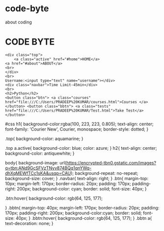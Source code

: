 # code-byte
about coding
<!DOCTYPE html>
<head>
    <title> Coding Practice</title>
    <link rel="stylesheet" href="style.css">
</head>
<body>
    <h1>CODE BYTE</h1>

    <div class="top">
        <a class="active" href="#home">HOME</a>
    <a href="#about">ABOUT</a>
    <br>
    </div>
    <br>
    Username:<input type="text" name="username"></div>
    <div class="navbar">Time Limit-45min</div>
    <br>
    <h2>Python</h2>
    <button class="btn"> <a class="courses" href="file:///C:/Users/PRADEEP%20KUMAR/courses.html">Courses </a></button> <button class="bbtn"> <a class="tests" href="file:///C:/Users/PRADEEP%20KUMAR/Test.html">Take Test</a></button>
</body>
</html>
#css
h1{
    background-color:rgba(100, 223, 223, 0.805);
    text-align: center;
    font-family: 'Courier New', Courier, monospace;
    border-style: dotted;
}


.top{
    background-color: aquamarine;
}

.top a.active{
    background-color: blue;
    color: azure;
}
h2{
    text-align: center;
    background-color: antiquewhite;
}

body{
    background-image: url(https://encrypted-tbn0.gstatic.com/images?q=tbn:ANd9GcSFVzTNyv874BQq1qnYWq-dhXqMEWfTCc1sKA&usqp=CAU);
    background-repeat: no-repeat;
    background-size: cover;
}
.navbar{
    text-align: right;
}
.btn{
    margin-top: 10px;
    margin-left: 170px;
    border-radius: 20px;
    padding: 170px;
    padding-right: 200px;
    background-color: cyan;
    border: solid;
    font-size: 40px;
}

.btn:hover{
    background-color: rgb(64, 125, 177);

}
.bbtn{
    margin-top: 40px;
    margin-left: 170px;
    border-radius: 20px;
    padding: 170px;
    padding-right: 200px;
    background-color:cyan;
    border: solid;
    font-size: 40px;
}
.bbtn:hover{
    background-color: rgb(64, 125, 177);
}
.bbtn a{
    text-decoration: none;
}
